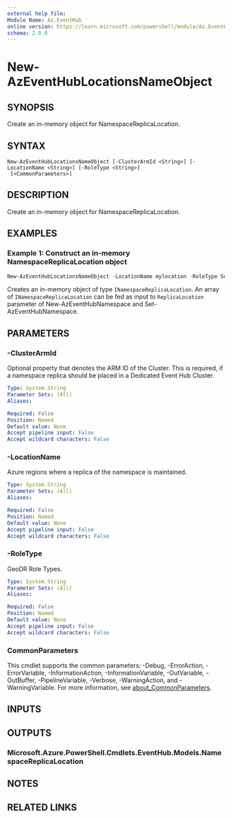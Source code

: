 ```yaml
---
external help file:
Module Name: Az.EventHub
online version: https://learn.microsoft.com/powershell/module/Az.EventHub/new-azeventhublocationsnameobject
schema: 2.0.0
---
```


# New-AzEventHubLocationsNameObject

## SYNOPSIS
Create an in-memory object for NamespaceReplicaLocation.

## SYNTAX

```
New-AzEventHubLocationsNameObject [-ClusterArmId <String>] [-LocationName <String>] [-RoleType <String>]
 [<CommonParameters>]
```

## DESCRIPTION
Create an in-memory object for NamespaceReplicaLocation.

## EXAMPLES

### Example 1: Construct an in-memory NamespaceReplicaLocation object
```powershell
New-AzEventHubLocationsNameObject -LocationName mylocation -RoleType Secondary -ClusterArmId clusterid
```

Creates an in-memory object of type `INamespaceReplicaLocation`.
An array of `INamespaceReplicaLocation` can be fed as 
input to `ReplicaLocation` parameter of New-AzEventHubNamespace and Set-AzEventHubNamespace.

## PARAMETERS

### -ClusterArmId
Optional property that denotes the ARM ID of the Cluster.
This is required, if a namespace replica should be placed in a Dedicated Event Hub Cluster.

```yaml
Type: System.String
Parameter Sets: (All)
Aliases:

Required: False
Position: Named
Default value: None
Accept pipeline input: False
Accept wildcard characters: False
```

### -LocationName
Azure regions where a replica of the namespace is maintained.

```yaml
Type: System.String
Parameter Sets: (All)
Aliases:

Required: False
Position: Named
Default value: None
Accept pipeline input: False
Accept wildcard characters: False
```

### -RoleType
GeoDR Role Types.

```yaml
Type: System.String
Parameter Sets: (All)
Aliases:

Required: False
Position: Named
Default value: None
Accept pipeline input: False
Accept wildcard characters: False
```

### CommonParameters
This cmdlet supports the common parameters: -Debug, -ErrorAction, -ErrorVariable, -InformationAction, -InformationVariable, -OutVariable, -OutBuffer, -PipelineVariable, -Verbose, -WarningAction, and -WarningVariable. For more information, see [about_CommonParameters](http://go.microsoft.com/fwlink/?LinkID=113216).

## INPUTS

## OUTPUTS

### Microsoft.Azure.PowerShell.Cmdlets.EventHub.Models.NamespaceReplicaLocation

## NOTES

## RELATED LINKS


